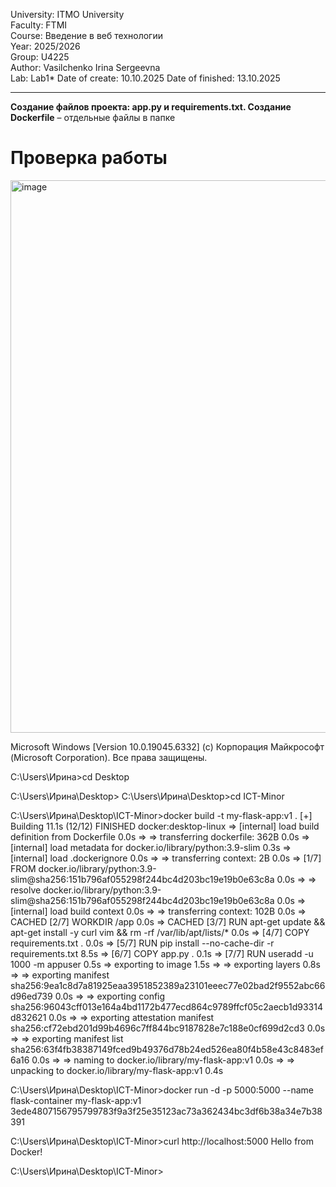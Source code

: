University: ITMO University  
Faculty: FTMI  
Course: Введение в веб технологии  
Year: 2025/2026  
Group: U4225  
Author: Vasilchenko Irina Sergeevna  
Lab: Lab1* 
Date of create: 10.10.2025 
Date of finished: 13.10.2025 
***

**Создание файлов проекта: app.py и requirements.txt. Создание Dockerfile** – отдельные файлы в папке  
# Проверка работы
<img width="935" height="884" alt="image" src="https://github.com/user-attachments/assets/aaa214da-5c13-472f-8b62-1b41d282fb6e" />

Microsoft Windows [Version 10.0.19045.6332]
(c) Корпорация Майкрософт (Microsoft Corporation). Все права защищены.

C:\Users\Ирина>cd Desktop

C:\Users\Ирина\Desktop>
C:\Users\Ирина\Desktop>cd ICT-Minor

C:\Users\Ирина\Desktop\ICT-Minor>docker build -t my-flask-app:v1 .
[+] Building 11.1s (12/12) FINISHED                                                docker:desktop-linux
 => [internal] load build definition from Dockerfile                                               0.0s
 => => transferring dockerfile: 362B                                                               0.0s
 => [internal] load metadata for docker.io/library/python:3.9-slim                                 0.3s
 => [internal] load .dockerignore                                                                  0.0s
 => => transferring context: 2B                                                                    0.0s
 => [1/7] FROM docker.io/library/python:3.9-slim@sha256:151b796af055298f244bc4d203bc19e19b0e63c8a  0.0s
 => => resolve docker.io/library/python:3.9-slim@sha256:151b796af055298f244bc4d203bc19e19b0e63c8a  0.0s
 => [internal] load build context                                                                  0.0s
 => => transferring context: 102B                                                                  0.0s
 => CACHED [2/7] WORKDIR /app                                                                      0.0s
 => CACHED [3/7] RUN apt-get update && apt-get install -y curl vim && rm -rf /var/lib/apt/lists/*  0.0s
 => [4/7] COPY requirements.txt .                                                                  0.0s
 => [5/7] RUN pip install --no-cache-dir -r requirements.txt                                       8.5s
 => [6/7] COPY app.py .                                                                            0.1s
 => [7/7] RUN useradd -u 1000 -m appuser                                                           0.5s
 => exporting to image                                                                             1.5s
 => => exporting layers                                                                            0.8s
 => => exporting manifest sha256:9ea1c8d7a81925eaa3951852389a23101eeec77e02bad2f9552abc66d96ed739  0.0s
 => => exporting config sha256:96043cff013e164a4bd1172b477ecd864c9789ffcf05c2aecb1d93314d832621    0.0s
 => => exporting attestation manifest sha256:cf72ebd201d99b4696c7ff844bc9187828e7c188e0cf699d2cd3  0.0s
 => => exporting manifest list sha256:63f4fb38387149fced9b49376d78b24ed526ea80f4b58e43c8483ef6a16  0.0s
 => => naming to docker.io/library/my-flask-app:v1                                                 0.0s
 => => unpacking to docker.io/library/my-flask-app:v1                                              0.4s

C:\Users\Ирина\Desktop\ICT-Minor>docker run -d -p 5000:5000 --name flask-container my-flask-app:v1
3ede4807156795799783f9a3f25e35123ac73a362434bc3df6b38a34e7b38391

C:\Users\Ирина\Desktop\ICT-Minor>curl http://localhost:5000
Hello from Docker!


C:\Users\Ирина\Desktop\ICT-Minor>

